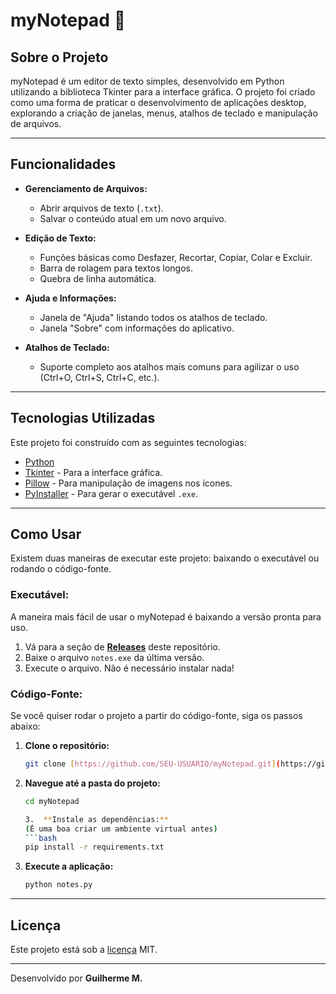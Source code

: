 # myNotepad 📝

## Sobre o Projeto

myNotepad é um editor de texto simples, desenvolvido em Python utilizando a biblioteca Tkinter para a interface gráfica. O projeto foi criado como uma forma de praticar o desenvolvimento de aplicações desktop, explorando a criação de janelas, menus, atalhos de teclado e manipulação de arquivos.

---

## Funcionalidades

-   **Gerenciamento de Arquivos:**
    -   Abrir arquivos de texto (`.txt`).
    -   Salvar o conteúdo atual em um novo arquivo.

-   **Edição de Texto:**
    -   Funções básicas como Desfazer, Recortar, Copiar, Colar e Excluir.
    -   Barra de rolagem para textos longos.
    -   Quebra de linha automática.

-   **Ajuda e Informações:**
    -   Janela de "Ajuda" listando todos os atalhos de teclado.
    -   Janela "Sobre" com informações do aplicativo.

-   **Atalhos de Teclado:**
    -   Suporte completo aos atalhos mais comuns para agilizar o uso (Ctrl+O, Ctrl+S, Ctrl+C, etc.).

---

## Tecnologias Utilizadas

Este projeto foi construído com as seguintes tecnologias:

-   [Python](https://www.python.org/)
-   [Tkinter](https://docs.python.org/3/library/tkinter.html) - Para a interface gráfica.
-   [Pillow](https://python-pillow.org/) - Para manipulação de imagens nos ícones.
-   [PyInstaller](https://pyinstaller.org/en/stable/) - Para gerar o executável `.exe`.

---

## Como Usar

Existem duas maneiras de executar este projeto: baixando o executável ou rodando o código-fonte.

### Executável:

A maneira mais fácil de usar o myNotepad é baixando a versão pronta para uso.

1.  Vá para a seção de [**Releases**](https://github.com/SEU-USUARIO/myNotepad/releases) deste repositório.
2.  Baixe o arquivo `notes.exe` da última versão.
3.  Execute o arquivo. Não é necessário instalar nada!

### Código-Fonte:

Se você quiser rodar o projeto a partir do código-fonte, siga os passos abaixo:

1.  **Clone o repositório:**
    ```bash
    git clone [https://github.com/SEU-USUARIO/myNotepad.git](https://github.com/SEU-USUARIO/myNotepad.git)
    ```

2.  **Navegue até a pasta do projeto:**
    ```bash
    cd myNotepad

    3.  **Instale as dependências:**
    (É uma boa criar um ambiente virtual antes)
    ```bash
    pip install -r requirements.txt
    ```

4.  **Execute a aplicação:**
    ```bash
    python notes.py
    ```

---

## Licença

Este projeto está sob a [licença](LICENSE.md) MIT.

---

Desenvolvido por **Guilherme M.**
